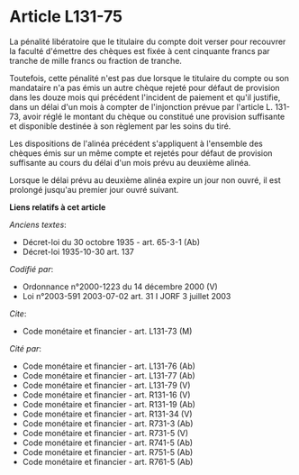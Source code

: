 # Article L131-75

La pénalité libératoire que le titulaire du compte doit verser pour recouvrer la faculté d'émettre des chèques est fixée à
cent cinquante francs par tranche de mille francs ou fraction de tranche.

Toutefois, cette pénalité n'est pas due lorsque le titulaire du compte ou son mandataire n'a pas émis un autre chèque rejeté
pour défaut de provision dans les douze mois qui précédent l'incident de paiement et qu'il justifie, dans un délai d'un mois
à compter de l'injonction prévue par l'article L. 131-73, avoir réglé le montant du chèque ou constitué une provision
suffisante et disponible destinée à son règlement par les soins du tiré.

Les dispositions de l'alinéa précédent s'appliquent à l'ensemble des chèques émis sur un même compte et rejetés pour défaut
de provision suffisante au cours du délai d'un mois prévu au deuxième alinéa.

Lorsque le délai prévu au deuxième alinéa expire un jour non ouvré, il est prolongé jusqu'au premier jour ouvré suivant.

**Liens relatifs à cet article**

_Anciens textes_:

  - Décret-loi du 30 octobre 1935 - art. 65-3-1 (Ab)
  - Décret-loi 1935-10-30 art. 137

_Codifié par_:

  - Ordonnance n°2000-1223 du 14 décembre 2000 (V)
  - Loi n°2003-591 2003-07-02 art. 31 I JORF 3 juillet 2003

_Cite_:

  - Code monétaire et financier - art. L131-73 (M)

_Cité par_:

  - Code monétaire et financier - art. L131-76 (Ab)
  - Code monétaire et financier - art. L131-77 (Ab)
  - Code monétaire et financier - art. L131-79 (V)
  - Code monétaire et financier - art. R131-16 (V)
  - Code monétaire et financier - art. R131-19 (Ab)
  - Code monétaire et financier - art. R131-34 (V)
  - Code monétaire et financier - art. R731-3 (Ab)
  - Code monétaire et financier - art. R731-5 (V)
  - Code monétaire et financier - art. R741-5 (Ab)
  - Code monétaire et financier - art. R751-5 (Ab)
  - Code monétaire et financier - art. R761-5 (Ab)
